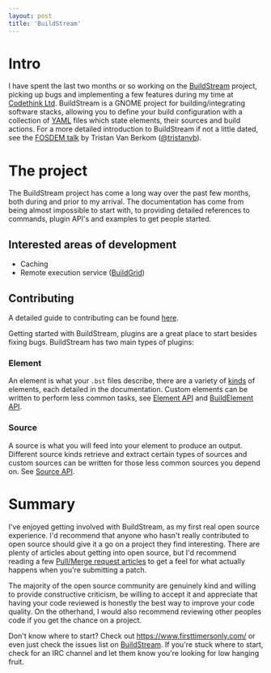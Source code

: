 ```yaml
---
layout: post
title: 'BuildStream'
---
```


# Intro
I have spent the last two months or so working on the [BuildStream](https://gitlab.com/BuildStream/buildstream) project, picking up bugs and
implementing a few features during my time at [Codethink Ltd](https://www.codethink.co.uk/). BuildStream is a GNOME project for
building/integrating software stacks, allowing you to define your build
configuration with a collection of [YAML](https://en.wikipedia.org/wiki/YAML)
files which state elements, their sources and build actions. For a more
detailed introduction to BuildStream if not a little dated, see the [FOSDEM talk](https://video.fosdem.org/2018/K.3.201/introducing_buildstream.webm) by
Tristan Van Berkom ([@tristanvb](https://gitlab.com/tristanvb)).

# The project
The BuildStream project has come a long way over the past few months, both
during and prior to my arrival. The documentation has come from being almost impossible to start with, to providing detailed references to commands, plugin API's and examples to get people started.

## Interested areas of development
- Caching
- Remote execution service ([BuildGrid](https://gitlab.com/BuildGrid/buildgrid))

## Contributing
A detailed guide to contributing can be found [here](https://buildstream.gitlab.io/buildstream/HACKING.html).

Getting started with BuildStream, plugins are a great place to start besides fixing bugs. BuildStream has two main types of plugins:

### Element
An element is what your `.bst` files describe, there are a variety of [kinds](https://buildstream.gitlab.io/buildstream/core_plugins.html) of elements, each
detailed in the documentation. Custom elements can be written to perform less
common tasks, see [Element API](https://buildstream.gitlab.io/buildstream/buildstream.element.html) and [BuildElement API](https://buildstream.gitlab.io/buildstream/buildstream.buildelement.html).

### Source
A source is what you will feed into your element to produce an output.
Different source kinds retrieve and extract certain types of sources and custom
sources can be written for those less common sources you depend on. See [Source API](https://buildstream.gitlab.io/buildstream/buildstream.source.html).

# Summary
I've enjoyed getting involved with BuildStream, as my first real open source
experience. I'd recommend that anyone who hasn't really contributed to open
source should give it a go on a project they find interesting. There are plenty
of articles about getting into open source, but I'd
recommend reading a few [Pull/Merge request articles](https://hackernoon.com/the-art-of-pull-requests-6f0f099850f9) to get a feel
for what actually happens when you're submitting a patch.

The majority of the open source community are genuinely kind and willing to
provide constructive criticism, be willing to accept it and appreciate that
having your code reviewed is honestly the best way to improve your code quality. On the otherhand, I would also recommend reviewing other peoples code if you get the chance on a project.

Don't know where to start? Check out https://www.firsttimersonly.com/ or even just check the issues list on [BuildStream](https://gitlab.com/BuildStream/buildstream/issues?scope=all&utf8=%E2%9C%93&state=opened&label_name[]=Newcomers). If you're stuck where to start, check for
an IRC channel and let them know you're looking for low hanging fruit.
